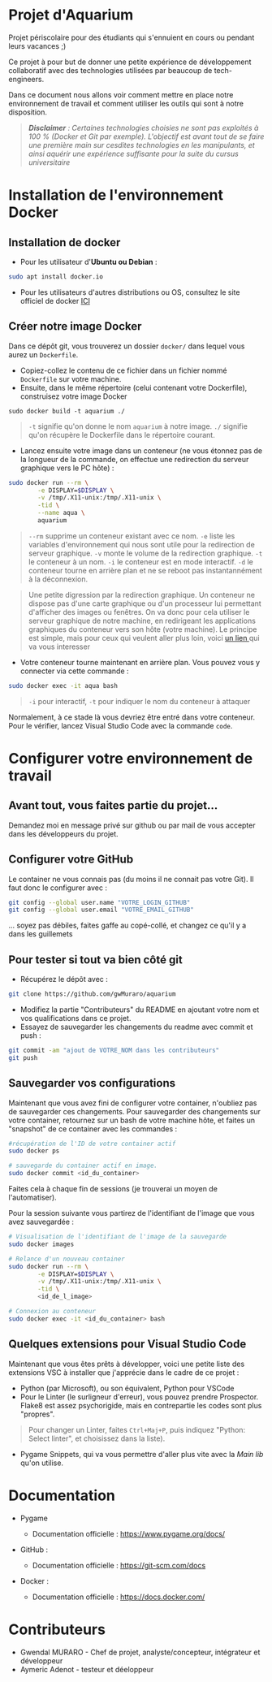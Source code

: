 # Projet d'Aquarium
Projet périscolaire pour des étudiants qui s'ennuient en cours ou pendant leurs vacances ;)

Ce projet à pour but de donner une petite expérience de développement collaboratif avec des technologies utilisées par beaucoup de tech-engineers. 

Dans ce document nous allons voir comment mettre en place notre environnement de travail et comment utiliser les outils qui sont à notre disposition. 

> ***Disclaimer** : Certaines technologies choisies ne sont pas exploités à 100 % (Docker et Git par exemple). L'objectif est avant tout de se faire une première main sur cesdites technologies en les manipulants, et ainsi aquérir une expérience suffisante pour la suite du cursus universitaire*

# Installation de l'environnement Docker 

## Installation de docker 
* Pour les utilisateur d'**Ubuntu ou Debian** : 
```bash
sudo apt install docker.io
```

* Pour les utilisateurs d'autres distributions ou OS, consultez le site officiel de docker <a href="https://docs.docker.com/install/">ICI</a>

## Créer notre image Docker

Dans ce dépôt git, vous trouverez un dossier ```docker/``` dans lequel vous aurez un ```Dockerfile```. 
* Copiez-collez le contenu de ce fichier dans un fichier nommé ``Dockerfile`` sur votre machine. 
* Ensuite, dans le même répertoire (celui contenant votre Dockerfile), construisez votre image Docker 

```sudo docker build -t aquarium ./```

> `-t` signifie qu'on donne le nom `aquarium` à notre image. `./` signifie qu'on récupère le Dockerfile dans le répertoire courant. 

* Lancez ensuite votre image dans un conteneur (ne vous étonnez pas de la longueur de la commande, on effectue une redirection du serveur graphique vers le PC hôte) : 

```sh
sudo docker run --rm \
        -e DISPLAY=$DISPLAY \
        -v /tmp/.X11-unix:/tmp/.X11-unix \
        -tid \
        --name aqua \
        aquarium
```
> `--rm` supprime un conteneur existant avec ce nom. `-e` liste les variables d'environnement qui nous sont utile pour la redirection de serveur graphique. `-v` monte le volume de la redirection graphique. `-t` le conteneur à un nom.  `-i` le conteneur est en mode interactif.  `-d` le conteneur tourne en arrière plan et ne se reboot pas instantannément à la déconnexion. 

> Une petite digression par la redirection graphique. Un conteneur ne dispose pas d'une carte graphique ou d'un processeur lui permettant d'afficher des images ou fenêtres. On va donc pour cela utiliser le serveur graphique de notre machine, en redirigeant les applications graphiques du conteneur vers son hôte (votre machine). Le principe est simple, mais pour ceux qui veulent aller plus loin, voici <a href="http://fabiorehm.com/blog/2014/09/11/running-gui-apps-with-docker/"> un lien </a> qui va vous interesser


* Votre conteneur tourne maintenant en arrière plan. Vous pouvez vous y connecter via cette commande :
```bash
sudo docker exec -it aqua bash
```
> `-i` pour interactif, `-t` pour indiquer le nom du conteneur à attaquer

Normalement, à ce stade là vous devriez être entré dans votre conteneur. Pour le vérifier, lancez Visual Studio Code avec la commande ```code```. 

# Configurer votre environnement de travail

## Avant tout, vous faites partie du projet...

Demandez moi en message privé sur github ou par mail de vous accepter dans les développeurs du projet.

## Configurer votre GitHub
Le container ne vous connais pas (du moins il ne connait pas votre Git). Il faut donc le configurer avec :

```bash 
git config --global user.name "VOTRE_LOGIN_GITHUB"
git config --global user.email "VOTRE_EMAIL_GITHUB"
```

... soyez pas débiles, faites gaffe au copé-collé, et changez ce qu'il y a dans les guillemets

## Pour tester si tout va bien côté git 

* Récupérez le dépôt avec : 
```bash
git clone https://github.com/gwMuraro/aquarium
```
* Modifiez la partie "Contributeurs" du README en ajoutant votre nom et vos qualifications dans ce projet. 
* Essayez de sauvegarder les changements du readme avec commit et push :
```bash
git commit -am "ajout de VOTRE_NOM dans les contributeurs"
git push
```
## Sauvegarder vos configurations

Maintenant que vous avez fini de configurer votre container, n'oubliez pas de sauvegarder ces changements. Pour sauvegarder des changements sur votre container, retournez sur un bash de votre machine hôte, et faites un "snapshot" de ce container avec les commandes : 

```bash
#récupération de l'ID de votre container actif 
sudo docker ps 

# sauvegarde du container actif en image. 
sudo docker commit <id_du_container>
```
Faites cela à chaque fin de sessions (je trouverai un moyen de l'automatiser). 

Pour la session suivante vous partirez de l'identifiant de l'image que vous avez sauvegardée : 

```bash
# Visualisation de l'identifiant de l'image de la sauvegarde 
sudo docker images

# Relance d'un nouveau container 
sudo docker run --rm \
        -e DISPLAY=$DISPLAY \
        -v /tmp/.X11-unix:/tmp/.X11-unix \
        -tid \
        <id_de_l_image>

# Connexion au conteneur
sudo docker exec -it <id_du_container> bash

```





## Quelques extensions pour Visual Studio Code 

Maintenant que vous êtes prêts à développer, voici une petite liste des extensions VSC à installer que j'apprécie dans le cadre de ce projet : 
- Python (par Microsoft), ou son équivalent, Python pour VSCode
- Pour le Linter (le surligneur d'erreur), vous pouvez prendre Prospector. Flake8 est assez psychorigide, mais en contrepartie les codes sont plus "propres". 

> Pour changer un Linter, faites ```Ctrl+Maj+P```, puis indiquez "Python: Select linter", et choisissez dans la liste). 

- Pygame Snippets, qui va vous permettre d'aller plus vite avec la *Main lib* qu'on utilise. 

# Documentation 

* Pygame 
    * Documentation officielle : https://www.pygame.org/docs/
    
* GitHub : 
    * Documentation officielle : https://git-scm.com/docs

* Docker : 
    * Documentation officielle : https://docs.docker.com/


# Contributeurs

* Gwendal MURARO - Chef de projet, analyste/concepteur, intégrateur et développeur
* Aymeric Adenot - testeur et déeloppeur 
